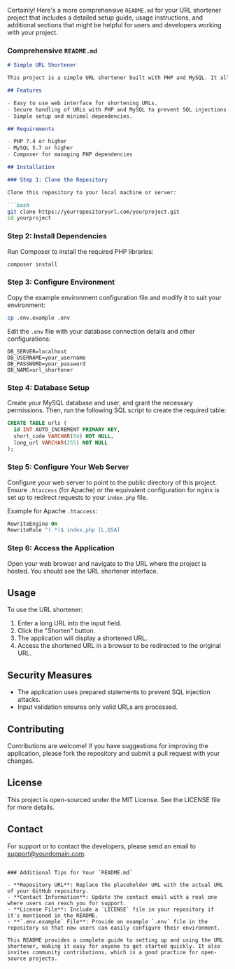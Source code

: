 Certainly! Here's a more comprehensive `README.md` for your URL shortener project that includes a detailed setup guide, usage instructions, and additional sections that might be helpful for users and developers working with your project.

### Comprehensive `README.md`

```markdown
# Simple URL Shortener

This project is a simple URL shortener built with PHP and MySQL. It allows users to enter a long URL and generates a shortened version that redirects to the original URL.

## Features

- Easy to use web interface for shortening URLs.
- Secure handling of URLs with PHP and MySQL to prevent SQL injections.
- Simple setup and minimal dependencies.

## Requirements

- PHP 7.4 or higher
- MySQL 5.7 or higher
- Composer for managing PHP dependencies

## Installation

### Step 1: Clone the Repository

Clone this repository to your local machine or server:

```bash
git clone https://yourrepositoryurl.com/yourproject.git
cd yourproject
```

### Step 2: Install Dependencies

Run Composer to install the required PHP libraries:

```bash
composer install
```

### Step 3: Configure Environment

Copy the example environment configuration file and modify it to suit your environment:

```bash
cp .env.example .env
```

Edit the `.env` file with your database connection details and other configurations:

```plaintext
DB_SERVER=localhost
DB_USERNAME=your_username
DB_PASSWORD=your_password
DB_NAME=url_shortener
```

### Step 4: Database Setup

Create your MySQL database and user, and grant the necessary permissions. Then, run the following SQL script to create the required table:

```sql
CREATE TABLE urls (
  id INT AUTO_INCREMENT PRIMARY KEY,
  short_code VARCHAR(64) NOT NULL,
  long_url VARCHAR(255) NOT NULL
);
```

### Step 5: Configure Your Web Server

Configure your web server to point to the public directory of this project. Ensure `.htaccess` (for Apache) or the equivalent configuration for nginx is set up to redirect requests to your `index.php` file.

Example for Apache `.htaccess`:

```apache
RewriteEngine On
RewriteRule ^(.*)$ index.php [L,QSA]
```

### Step 6: Access the Application

Open your web browser and navigate to the URL where the project is hosted. You should see the URL shortener interface.

## Usage

To use the URL shortener:

1. Enter a long URL into the input field.
2. Click the "Shorten" button.
3. The application will display a shortened URL.
4. Access the shortened URL in a browser to be redirected to the original URL.

## Security Measures

- The application uses prepared statements to prevent SQL injection attacks.
- Input validation ensures only valid URLs are processed.

## Contributing

Contributions are welcome! If you have suggestions for improving the application, please fork the repository and submit a pull request with your changes.

## License

This project is open-sourced under the MIT License. See the LICENSE file for more details.

## Contact

For support or to contact the developers, please send an email to support@yourdomain.com.
```

### Additional Tips for Your `README.md`

- **Repository URL**: Replace the placeholder URL with the actual URL of your GitHub repository.
- **Contact Information**: Update the contact email with a real one where users can reach you for support.
- **License File**: Include a `LICENSE` file in your repository if it's mentioned in the README.
- **`.env.example` File**: Provide an example `.env` file in the repository so that new users can easily configure their environment.

This README provides a complete guide to setting up and using the URL shortener, making it easy for anyone to get started quickly. It also invites community contributions, which is a good practice for open-source projects.
